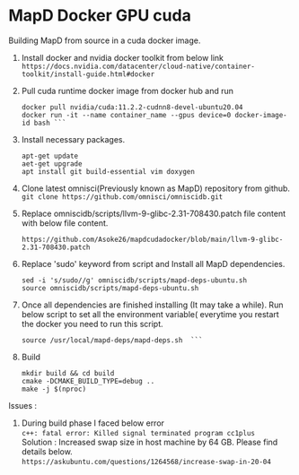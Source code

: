 # MapD Docker GPU cuda
Building MapD from source in a cuda docker image.

1. Install docker and nvidia docker toolkit from below link  
   ```https://docs.nvidia.com/datacenter/cloud-native/container-toolkit/install-guide.html#docker```

2. Pull cuda runtime docker image from docker hub and run  
   ```
   docker pull nvidia/cuda:11.2.2-cudnn8-devel-ubuntu20.04  
   docker run -it --name container_name --gpus device=0 docker-image-id bash ```
   
3. Install necessary packages.
   ```
   apt-get update
   aet-get upgrade
   apt install git build-essential vim doxygen
   ```
5. Clone latest omnisci(Previously known as MapD) repository from github.  
   ```git clone https://github.com/omnisci/omniscidb.git```

4. Replace omniscidb/scripts/llvm-9-glibc-2.31-708430.patch file content with below file content.
   ```
   https://github.com/Asoke26/mapdcudadocker/blob/main/llvm-9-glibc-2.31-708430.patch
   ```
5. Replace 'sudo' keyword from script and Install all MapD dependencies.
    ```
    sed -i 's/sudo//g' omniscidb/scripts/mapd-deps-ubuntu.sh  
    source omniscidb/scripts/mapd-deps-ubuntu.sh
    ```
6. Once all dependencies are finished installing (It may take a while). Run below script to set all the environment variable( everytime you restart the docker you need to run this script.
   ```
   source /usr/local/mapd-deps/mapd-deps.sh  ```

7. Build
   ```
   mkdir build && cd build  
   cmake -DCMAKE_BUILD_TYPE=debug ..  
   make -j $(nproc)  
   ```

Issues : 
1) During build phase I faced below error  
``` c++: fatal error: Killed signal terminated program cc1plus ```  
Solution : Increased swap size in host machine by 64 GB. Please find details below.  
```https://askubuntu.com/questions/1264568/increase-swap-in-20-04```
